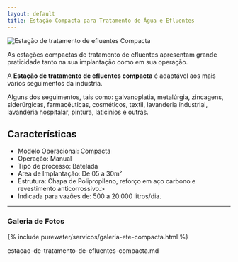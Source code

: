 ```yaml
---
layout: default
title: Estação Compacta para Tratamento de Água e Efluentes
---
```


<img class="img-responsive pull-right" style="max-width: 75%;" src="../../website/images/Estação-tratamento-efluentes-compacta.jpg" alt="Estação de tratamento de efluentes Compacta">

<p class="lead">As estações compactas de tratamento de efluentes apresentam grande praticidade tanto na sua implantação como em sua operação.</p> 

<p class="lead">A <strong>Estação de tratamento de efluentes compacta</strong> é adaptável aos mais varios seguimentos da industria.</p>

<p class="lead">Alguns dos seguimentos, tais como: galvanoplatia, metalúrgia, zincagens, siderúrgicas, farmacêuticas, cosméticos, textil, lavanderia industrial, lavanderia hospitalar, pintura, laticinios e outras.</p>


## Características

- Modelo Operacional: Compacta
- Operação: Manual
- Tipo de processo: Batelada
- Area de Implantação: De 05 a 30m²
- Estrutura: Chapa de Polipropileno, reforço em aço carbono e revestimento anticorrossivo.>
- Indicada para vazões de: 500 a 20.000 litros/dia.

---

### Galeria de Fotos

{% include purewater/servicos/galeria-ete-compacta.html %}

estacao-de-tratamento-de-efluentes-compacta.md
